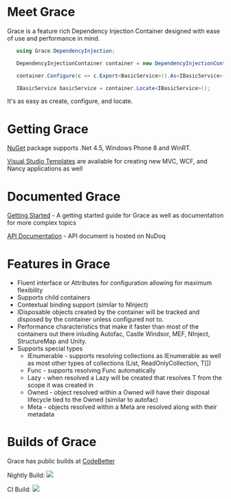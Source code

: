 Meet Grace
=====

Grace is a feature rich Dependency Injection Container designed with ease of use and performance in mind. 

```csharp 
   using Grace.DependencyInjection;

   DependencyInjectionContainer container = new DependencyInjectionContainer();

   container.Configure(c => c.Export<BasicService>().As<IBasicService>());

   IBasicService basicService = container.Locate<IBasicService>();
```

It's as easy as create, configure, and locate.

Getting Grace
=====

[NuGet](http://www.nuget.org/packages/Grace/) package supports .Net 4.5, Windows Phone 8 and WinRT.

[Visual Studio Templates](http://visualstudiogallery.msdn.microsoft.com/db6d9cb6-bb84-4c98-82b7-2edc4388cdef) are avaliable for creating new MVC, WCF, and Nancy applications as well


Documented Grace
====

[Getting Started](https://github.com/ipjohnson/Grace/wiki/Getting-Started)  - A getting started guide for Grace as well as documentation for more complex topics 

[API Documentation](http://www.nudoq.org/#!/Packages/Grace/Grace/DependencyInjectionContainer) - API document is hosted on NuDoq

Features in Grace
=====

* Fluent interface or Attributes for configuration allowing for maximum flexibility
* Supports child containers
* Contextual binding support (similar to NInject)
* IDisposable objects created by the container will be tracked and disposed by the container unless configured not to.
* Performance characteristics that make it faster than most of the containers out there inluding Autofac, Castle Windsor, MEF, NInject, StructureMap and Unity. 
* Supports special types
   * IEnumerable<T> - supports resolving collections as IEnumerable as well as most other types of collections (List<T>, ReadOnlyCollection<T>, T[])
   * Func<T> - supports resolving Func<T> automatically
   * Lazy<T> - when resolved a Lazy<T> will be created that resolves T from the scope it was created in
   * Owned<T> - object resolved within a Owned<T> will have their disposal lifecycle tied to the Owned<T> (similar to autofac)
   * Meta<T> - objects resolved within a Meta<T> are resolved along with their metadata


Builds of Grace
=======

Grace has public builds at [CodeBetter](http://teamcity.codebetter.com/project.html?projectId=project416)

Nightly Build: <a href="http://teamcity.codebetter.com/viewType.html?buildTypeId=bt1138"><img src="http://teamcity.codebetter.com/app/rest/builds/buildType:bt1138/statusIcon"/></a>

CI Build: <a href="http://teamcity.codebetter.com/viewType.html?buildTypeId=bt1137"><img src="http://teamcity.codebetter.com/app/rest/builds/buildType:bt1137/statusIcon"/></a>


